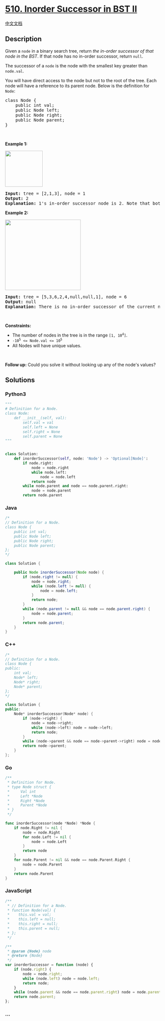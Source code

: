 # [510. Inorder Successor in BST II](https://leetcode.com/problems/inorder-successor-in-bst-ii)

[中文文档](/solution/0500-0599/0510.Inorder%20Successor%20in%20BST%20II/README.md)

## Description

<p>Given a <code>node</code> in a binary search tree, return <em>the in-order successor of that node in the BST</em>. If that node has no in-order successor, return <code>null</code>.</p>

<p>The successor of a <code>node</code> is the node with the smallest key greater than <code>node.val</code>.</p>

<p>You will have direct access to the node but not to the root of the tree. Each node will have a reference to its parent node. Below is the definition for <code>Node</code>:</p>

<pre>
class Node {
    public int val;
    public Node left;
    public Node right;
    public Node parent;
}
</pre>

<p>&nbsp;</p>
<p><strong>Example 1:</strong></p>
<img alt="" src="https://fastly.jsdelivr.net/gh/doocs/leetcode@main/solution/0500-0599/0510.Inorder%20Successor%20in%20BST%20II/images/285_example_1.png" style="width: 122px; height: 117px;" />
<pre>
<strong>Input:</strong> tree = [2,1,3], node = 1
<strong>Output:</strong> 2
<strong>Explanation:</strong> 1&#39;s in-order successor node is 2. Note that both the node and the return value is of Node type.
</pre>

<p><strong>Example 2:</strong></p>
<img alt="" src="https://fastly.jsdelivr.net/gh/doocs/leetcode@main/solution/0500-0599/0510.Inorder%20Successor%20in%20BST%20II/images/285_example_2.png" style="width: 246px; height: 229px;" />
<pre>
<strong>Input:</strong> tree = [5,3,6,2,4,null,null,1], node = 6
<strong>Output:</strong> null
<strong>Explanation:</strong> There is no in-order successor of the current node, so the answer is null.
</pre>

<p>&nbsp;</p>
<p><strong>Constraints:</strong></p>

<ul>
	<li>The number of nodes in the tree is in the range <code>[1, 10<sup>4</sup>]</code>.</li>
	<li><code>-10<sup>5</sup> &lt;= Node.val &lt;= 10<sup>5</sup></code></li>
	<li>All Nodes will have unique values.</li>
</ul>

<p>&nbsp;</p>
<p><strong>Follow up:</strong> Could you solve it without looking up any of the node&#39;s values?</p>

## Solutions

<!-- tabs:start -->

### **Python3**

```python
"""
# Definition for a Node.
class Node:
    def __init__(self, val):
        self.val = val
        self.left = None
        self.right = None
        self.parent = None
"""


class Solution:
    def inorderSuccessor(self, node: 'Node') -> 'Optional[Node]':
        if node.right:
            node = node.right
            while node.left:
                node = node.left
            return node
        while node.parent and node == node.parent.right:
            node = node.parent
        return node.parent
```

### **Java**

```java
/*
// Definition for a Node.
class Node {
    public int val;
    public Node left;
    public Node right;
    public Node parent;
};
*/

class Solution {

    public Node inorderSuccessor(Node node) {
        if (node.right != null) {
            node = node.right;
            while (node.left != null) {
                node = node.left;
            }
            return node;
        }
        while (node.parent != null && node == node.parent.right) {
            node = node.parent;
        }
        return node.parent;
    }
}
```

### **C++**

```cpp
/*
// Definition for a Node.
class Node {
public:
    int val;
    Node* left;
    Node* right;
    Node* parent;
};
*/

class Solution {
public:
    Node* inorderSuccessor(Node* node) {
        if (node->right) {
            node = node->right;
            while (node->left) node = node->left;
            return node;
        }
        while (node->parent && node == node->parent->right) node = node->parent;
        return node->parent;
    }
};
```

### **Go**

```go
/**
 * Definition for Node.
 * type Node struct {
 *     Val int
 *     Left *Node
 *     Right *Node
 *     Parent *Node
 * }
 */

func inorderSuccessor(node *Node) *Node {
    if node.Right != nil {
        node = node.Right
        for node.Left != nil {
            node = node.Left
        }
        return node
    }
    for node.Parent != nil && node == node.Parent.Right {
        node = node.Parent
    }
    return node.Parent
}
```

### **JavaScript**

```js
/**
 * // Definition for a Node.
 * function Node(val) {
 *    this.val = val;
 *    this.left = null;
 *    this.right = null;
 *    this.parent = null;
 * };
 */

/**
 * @param {Node} node
 * @return {Node}
 */
var inorderSuccessor = function (node) {
    if (node.right) {
        node = node.right;
        while (node.left) node = node.left;
        return node;
    }
    while (node.parent && node == node.parent.right) node = node.parent;
    return node.parent;
};
```

### **...**

```

```

<!-- tabs:end -->
